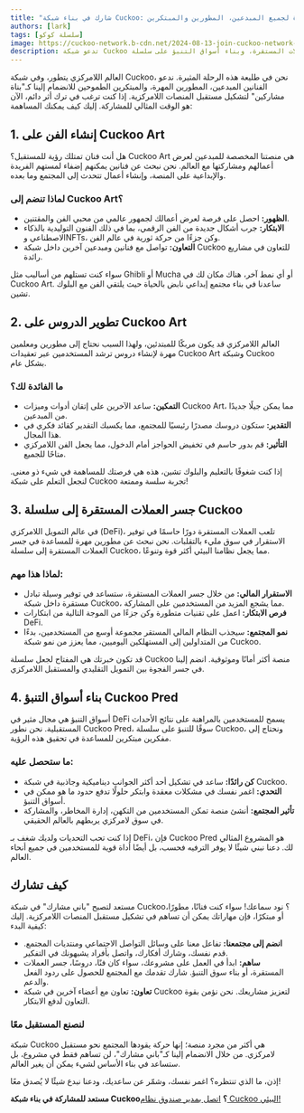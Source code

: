 ```yaml
---
title: "شارك في بناء شبكة Cuckoo: دعوة لجميع المبدعين، المطورين والمبتكرين!"
authors: [lark]
tags: [سلسلة كوكو]
image: https://cuckoo-network.b-cdn.net/2024-08-13-join-cuckoo-network-co-builders-needed.webp
description: تدعو شبكة Cuckoo الفنانين والمطورين والمبتكرين للانضمام إلينا في تشكيل مستقبل المنصات اللامركزية. نحن نبحث عن بناة مشاركين لإنشاء الفن، تطوير الدروس، جسر العملات المستقرة، وبناء أسواق التنبؤ على سلسلة Cuckoo. إذا كنت تتطلع إلى ترك بصمتك في عالم البلوك تشين، فهذه هي فرصتك!
---
```


العالم اللامركزي يتطور، وفي شبكة Cuckoo، نحن في طليعة هذه الرحلة المثيرة. ندعو الفنانين المبدعين، المطورين المهرة، والمبتكرين الطموحين للانضمام إلينا كـ"بناة مشاركين" لتشكيل مستقبل المنصات اللامركزية. إذا كنت ترغب في ترك أثر دائم، الآن هو الوقت المثالي للمشاركة. إليك كيف يمكنك المساهمة:

## 1. **إنشاء الفن على Cuckoo Art**

هل أنت فنان تمتلك رؤية للمستقبل؟ Cuckoo Art هي منصتنا المخصصة للمبدعين لعرض أعمالهم ومشاركتها مع العالم. نحن نبحث عن فنانين يمكنهم إضفاء لمستهم الفريدة والإبداعية على المنصة، وإنشاء أعمال تتحدث إلى المجتمع وما بعده.

### لماذا تنضم إلى Cuckoo Art؟

- **الظهور:** احصل على فرصة لعرض أعمالك لجمهور عالمي من محبي الفن والمقتنين.
- **الابتكار:** جرب أشكال جديدة من الفن الرقمي، بما في ذلك الفنون التوليدية بالذكاء الاصطناعي وNFTs، وكن جزءًا من حركة ثورية في عالم الفن.
- **التعاون:** تواصل مع فنانين ومبدعين آخرين داخل شبكة Cuckoo للتعاون في مشاريع رائدة.

سواء كنت تستلهم من أساليب مثل Ghibli أو Mucha أو أي نمط آخر، هناك مكان لك في Cuckoo Art. ساعدنا في بناء مجتمع إبداعي نابض بالحياة حيث يلتقي الفن مع البلوك تشين.

## 2. **تطوير الدروس على Cuckoo Art**

العالم اللامركزي قد يكون مربكًا للمبتدئين، ولهذا السبب نحتاج إلى مطورين ومعلمين مهرة لإنشاء دروس ترشد المستخدمين عبر تعقيدات Cuckoo Art وشبكة Cuckoo بشكل عام.

### ما الفائدة لك؟

- **التمكين:** ساعد الآخرين على إتقان أدوات وميزات Cuckoo Art، مما يمكن جيلًا جديدًا من المبدعين.
- **التقدير:** ستكون دروسك مصدرًا رئيسيًا للمجتمع، مما يكسبك التقدير كقائد فكري في هذا المجال.
- **التأثير:** قم بدور حاسم في تخفيض الحواجز أمام الدخول، مما يجعل الفن اللامركزي متاحًا للجميع.

إذا كنت شغوفًا بالتعليم والبلوك تشين، هذه هي فرصتك للمساهمة في شيء ذو معنى. لنجعل التعلم على شبكة Cuckoo تجربة سلسة وممتعة!

## 3. **جسر العملات المستقرة إلى سلسلة Cuckoo**

في عالم التمويل اللامركزي (DeFi)، تلعب العملات المستقرة دورًا حاسمًا في توفير الاستقرار في سوق مليء بالتقلبات. نحن نبحث عن مطورين مهرة للمساعدة في جسر العملات المستقرة إلى سلسلة Cuckoo، مما يجعل نظامنا البيئي أكثر قوة وتنوعًا.

### لماذا هذا مهم:

- **الاستقرار المالي:** من خلال جسر العملات المستقرة، ستساعد في توفير وسيلة تبادل مستقرة داخل شبكة Cuckoo، مما يشجع المزيد من المستخدمين على المشاركة.
- **فرص الابتكار:** اعمل على تقنيات متطورة وكن جزءًا من الموجة التالية من ابتكارات DeFi.
- **نمو المجتمع:** سيجذب النظام المالي المستقر مجموعة أوسع من المستخدمين، بدءًا من المتداولين إلى المستهلكين اليوميين، مما يعزز من نمو شبكة Cuckoo.

قد تكون خبرتك هي المفتاح لجعل سلسلة Cuckoo منصة أكثر أمانًا وموثوقية. انضم إلينا في جسر الفجوة بين التمويل التقليدي والمستقبل اللامركزي.

## 4. **بناء أسواق التنبؤ Cuckoo Pred**

أسواق التنبؤ هي مجال مثير في DeFi يسمح للمستخدمين بالمراهنة على نتائج الأحداث المستقبلية. نحن نطور Cuckoo Pred، سوقًا للتنبؤ على سلسلة Cuckoo، ونحتاج إلى مفكرين مبتكرين للمساعدة في تحقيق هذه الرؤية.

### ما ستحصل عليه:

- **كن رائدًا:** ساعد في تشكيل أحد أكثر الجوانب ديناميكية وجاذبية في شبكة Cuckoo.
- **التحدي:** اغمر نفسك في مشكلات معقدة وابتكر حلولًا تدفع حدود ما هو ممكن في أسواق التنبؤ.
- **تأثير المجتمع:** أنشئ منصة تمكن المستخدمين من التكهن، إدارة المخاطر، والمشاركة في سوق لامركزي يربطهم بالعالم الحقيقي.

إذا كنت تحب التحديات ولديك شغف بـ DeFi، فإن Cuckoo Pred هو المشروع المثالي لك. دعنا نبني شيئًا لا يوفر الترفيه فحسب، بل أيضًا أداة قوية للمستخدمين في جميع أنحاء العالم.

## **كيف تشارك**

مستعد لتصبح "باني مشارك" في شبكة Cuckoo؟ نود سماعك! سواء كنت فنانًا، مطورًا، أو مبتكرًا، فإن مهاراتك يمكن أن تساهم في تشكيل مستقبل المنصات اللامركزية. إليك كيفية البدء:

- **انضم إلى مجتمعنا:** تفاعل معنا على وسائل التواصل الاجتماعي ومنتديات المجتمع. قدم نفسك، وشارك أفكارك، واتصل بأفراد يشبهونك في التفكير.
- **ساهم:** ابدأ في العمل على مشروعك، سواء كان فنًا، دروسًا، جسر العملات المستقرة، أو بناء سوق التنبؤ. شارك تقدمك مع المجتمع للحصول على ردود الفعل والدعم.
- **تعاون:** تعاون مع أعضاء آخرين في شبكة Cuckoo لتعزيز مشاريعك. نحن نؤمن بقوة التعاون لدفع الابتكار.

### **لنصنع المستقبل معًا**

شبكة Cuckoo هي أكثر من مجرد منصة؛ إنها حركة يقودها المجتمع نحو مستقبل لامركزي. من خلال الانضمام إلينا كـ"باني مشارك"، لن تساهم فقط في مشروع، بل ستساعد في بناء الأساس لشيء يمكن أن يغير العالم.

إذن، ما الذي تنتظره؟ اغمر نفسك، وشمّر عن ساعديك، ودعنا نبدع شيئًا لا يُصدق معًا!

**مستعد للمشاركة في بناء شبكة Cuckoo؟** [اتصل بمدير صندوق نظام Cuckoo البيئي!](https://t.me/mikethrift)

